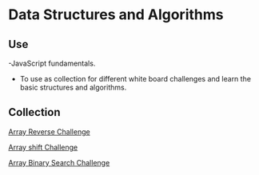 # Data Structures and Algorithms

## Use
-JavaScript fundamentals.

 - To use as collection for different white board challenges and learn the basic structures and algorithms.


## Collection

[Array Reverse Challenge](https://github.com/Judahhunger/data-structures-and-algorithms-JavaScript/tree/master/challenges/array_reverse)

[Array shift Challenge](https://github.com/Judahhunger/data-structures-and-algorithms-JavaScript/tree/master/challenges/array_shift)

[Array Binary Search Challenge](https://github.com/Judahhunger/data-structures-and-algorithms-JavaScript/tree/master/challenges/array_binary_search)
